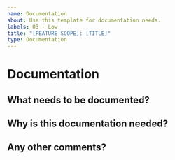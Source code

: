 ```yaml
---
name: Documentation
about: Use this template for documentation needs.
labels: 03 - Low
title: "[FEATURE SCOPE]: [TITLE]"
type: Documentation
---
```


<!--
# Instructions
Labels for change type and priority are automatically assigned at the time of creation. 
**The default priority is Low. Please change the priority label if this requires more attention.**

Here are suggestions to help you set the correct priority but changes can be made at your discretion.

If this task is related to:  
  - Current series objectives
  - Next major release objectives
please set the priority to High.

If this task does not meet the above criteria but is more important,
please set the priority to Medium. 
-->

# Documentation

## What needs to be documented?

## Why is this documentation needed? 

## Any other comments?

